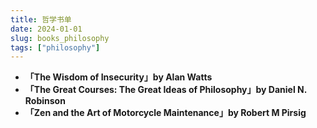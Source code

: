 ```yaml
---
title: 哲学书单
date: 2024-01-01
slug: books_philosophy
tags: ["philosophy"]
---
```


- **「The Wisdom of Insecurity」by Alan Watts**
- **「The Great Courses: The Great Ideas of Philosophy」by Daniel N. Robinson**
- **「Zen and the Art of Motorcycle Maintenance」by Robert M Pirsig**


